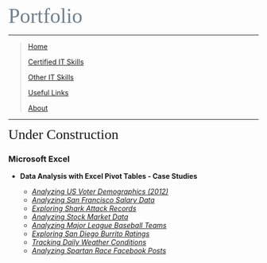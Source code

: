 <span style="font-family:Papyrus; font-size:3em; color:SlateGray;">Portfolio</span>

---

> [Home](index.md)
>
> [Certified IT Skills](certified_skills.md)
> 
> [Other IT Skills](other_skills.md)
> 
> [Useful Links](links.md)
> 
> [About](about.md)

---

<span style="font-family:Papyrus; font-size:2em;">Under Construction</span>
### Microsoft Excel

* **Data Analysis with Excel Pivot Tables - Case Studies**

  * _[Analyzing US Voter Demographics (2012)](https://1drv.ms/x/s!AjU6_8hHCMjkiBsU6rCb1aYhzkY2?e=uS1Awd)_
  * _[Analyzing San Francisco Salary Data](https://1drv.ms/x/s!AjU6_8hHCMjkiAqcm8Duigl5aZQO?e=OyGAuO)_
  * _[Exploring Shark Attack Records](https://1drv.ms/x/s!AjU6_8hHCMjkiAiB1ELfRDFq9yQY?e=lcJUCb)_
  * _[Analyzing Stock Market Data](https://1drv.ms/x/s!AjU6_8hHCMjkiAmb1qxQX3g8X2nF?e=MPHu4V)_
  * _[Analyzing Major League Baseball Teams](https://1drv.ms/x/s!AjU6_8hHCMjkiAfjIZnhRd87IIyB?e=I2Z7xt)_
  * _[Exploring San Diego Burrito Ratings](https://1drv.ms/x/s!AjU6_8hHCMjkiAwEiASxq55YaQBo?e=Nua2J9)_
  * _[Tracking Daily Weather Conditions](https://1drv.ms/x/s!AjU6_8hHCMjkiAtiKI1HAiTSGxK3?e=yWXEqL)_
  * _[Analyzing Spartan Race Facebook Posts](https://1drv.ms/x/s!AjU6_8hHCMjkiA09gUfbZwIhS8EL?e=K5PmKg)_
